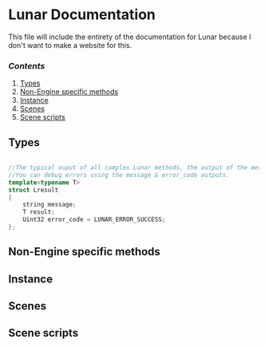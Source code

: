 # Lunar Documentation

This file will include the entirety of the documentation for Lunar because I don't want to make a website for this.

### *Contents*

1. [Types](#types)
2. [Non-Engine specific methods](#non-engine-specific-methods)
3. [Instance](#lunar-instance)
4. [Scenes](#scenes)
5. [Scene scripts](#scene-scripts)


## Types

```c++

//The typical ouput of all complex Lunar methods, the output of the method is stored in result.
//You can debug errors using the message & error_code outputs.
template<typename T>
struct Lresult
{
    string message;
    T result;
    Uint32 error_code = LUNAR_ERROR_SUCCESS;
};

```

## Non-Engine specific methods

## Instance

## Scenes

## Scene scripts
